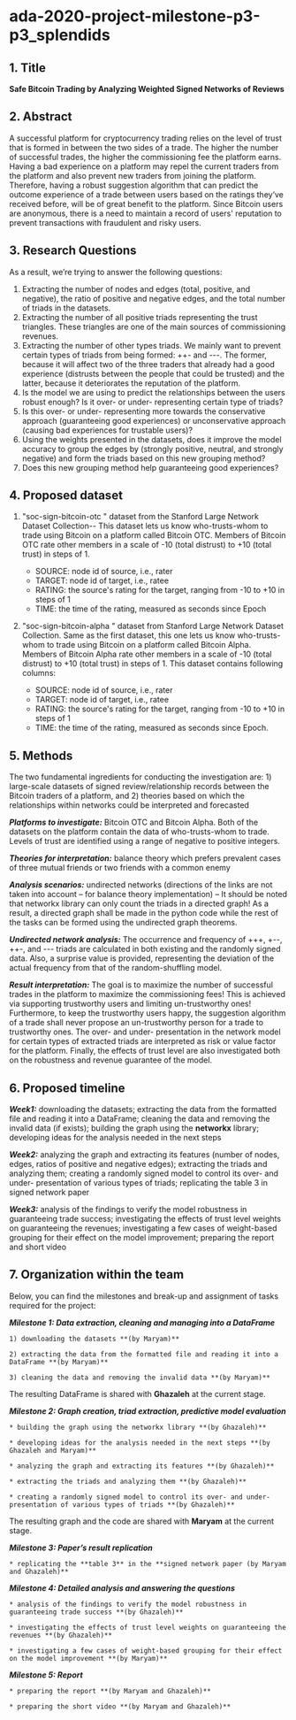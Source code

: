 # ada-2020-project-milestone-p3-p3_splendids

## 1.	Title
**Safe Bitcoin Trading by Analyzing Weighted Signed Networks of Reviews**

## 2.	Abstract
A successful platform for cryptocurrency trading relies on the level of trust that is formed in between the two sides of a trade. The higher the number of successful trades, the higher the commissioning fee the platform earns. Having a bad experience on a platform may repel the current traders from the platform and also prevent new traders from joining the platform. Therefore, having a robust suggestion algorithm that can predict the outcome experience of a trade between users based on the ratings they’ve received before, will be of great benefit to the platform.
Since Bitcoin users are anonymous, there is a need to maintain a record of users' reputation to prevent transactions with fraudulent and risky users.

## 3.	Research Questions
As a result, we’re trying to answer the following questions:

1) Extracting the number of nodes and edges (total, positive, and negative), the ratio of positive and negative edges, and the total number of triads in the datasets.
2) Extracting the number of all positive triads representing the trust triangles. These triangles are one of the main sources of commissioning revenues.
3) Extracting the number of other types triads. We mainly want to prevent certain types of triads from being formed: ++- and ---. The former, because it will affect two of the three traders that already had a good experience (distrusts between the people that could be trusted) and the latter, because it deteriorates the reputation of the platform.
4) Is the model we are using to predict the relationships between the users robust enough? Is it over- or under- representing certain type of triads?
5) Is this over- or under- representing more towards the conservative approach (guaranteeing good experiences) or unconservative approach (causing bad experiences for trustable users)?
6) Using the weights presented in the datasets, does it improve the model accuracy to group the edges by (strongly positive, neutral, and strongly negative) and form the triads based on this new grouping method?
7) Does this new grouping method help guaranteeing good experiences?

## 4.	Proposed dataset

1)	"soc-sign-bitcoin-otc " dataset from the Stanford Large Network Dataset Collection-- This dataset lets us know who-trusts-whom to trade using Bitcoin on a platform called Bitcoin OTC. Members of Bitcoin OTC rate other members in a scale of -10 (total distrust) to +10 (total trust) in steps of 1.
	* SOURCE: node id of source, i.e., rater
	* TARGET: node id of target, i.e., ratee
	* RATING: the source's rating for the target, ranging from -10 to +10 in steps of 1
	* TIME: the time of the rating, measured as seconds since Epoch
	
2)	"soc-sign-bitcoin-alpha " dataset from Stanford Large Network Dataset Collection. Same as the first dataset, this one lets us know who-trusts-whom to trade using Bitcoin on a platform called Bitcoin Alpha. Members of Bitcoin Alpha rate other members in a scale of -10 (total distrust) to +10 (total trust) in steps of 1. This dataset contains following columns:
	* SOURCE: node id of source, i.e., rater
	* TARGET: node id of target, i.e., ratee
	* RATING: the source's rating for the target, ranging from -10 to +10 in steps of 1
	* TIME: the time of the rating, measured as seconds since Epoch. 

## 5.	Methods
The two fundamental ingredients for conducting the investigation are: 1) large-scale datasets of signed review/relationship records between the Bitcoin traders of a platform, and 2) theories based on which the relationships within networks could be interpreted and forecasted

***Platforms to investigate:*** Bitcoin OTC and Bitcoin Alpha. Both of the datasets on the platform contain the data of who-trusts-whom to trade. Levels of trust are identified using a range of negative to positive integers.

***Theories for interpretation:*** balance theory which prefers prevalent cases of three mutual friends or two friends with a common enemy

***Analysis scenarios:*** undirected networks (directions of the links are not taken into account – for balance theory implementation) – It should be noted that networkx library can only count the triads in a directed graph! As a result, a directed graph shall be made in the python code while the rest of the tasks can be formed using the undirected graph theorems.

***Undirected network analysis:*** The occurrence and frequency of +++, +--, ++-, and --- triads are calculated in both existing and the randomly signed data. Also, a surprise value is provided, representing the deviation of the actual frequency from that of the random-shuffling model.

***Result interpretation:*** The goal is to maximize the number of successful trades in the platform to maximize the commissioning fees! This is achieved via supporting trustworthy users and limiting un-trustworthy ones! Furthermore, to keep the trustworthy users happy, the suggestion algorithm of a trade shall never propose an un-trustworthy person for a trade to trustworthy ones. The over- and under- presentation in the network model for certain types of extracted triads are interpreted as risk or value factor for the platform. Finally, the effects of trust level are also investigated both on the robustness and revenue guarantee of the model.
## 6.	Proposed timeline
***Week1:*** downloading the datasets; extracting the data from the formatted file and reading it into a DataFrame; cleaning the data and removing the invalid data (if exists); building the graph using the **networkx** library; developing ideas for the analysis needed in the next steps

***Week2:*** analyzing the graph and extracting its features (number of nodes, edges, ratios of positive and negative edges); extracting the triads and analyzing them; creating a randomly signed model to control its over- and under- presentation of various types of triads; replicating the table 3 in signed network paper

***Week3:*** analysis of the findings to verify the model robustness in guaranteeing trade success; investigating the effects of trust level weights on guaranteeing the revenues; investigating a few cases of weight-based grouping for their effect on the model improvement; preparing the report and short video

## 7.	Organization within the team
Below, you can find the milestones and break-up and assignment of tasks required for the project:

***Milestone 1: Data extraction, cleaning and managing into a DataFrame***

	1) downloading the datasets **(by Maryam)**
	
	2) extracting the data from the formatted file and reading it into a DataFrame **(by Maryam)**
	
	3) cleaning the data and removing the invalid data **(by Maryam)**

The resulting DataFrame is shared with **Ghazaleh** at the current stage.


***Milestone 2: Graph creation, triad extraction, predictive model evaluation***

	* building the graph using the networkx library **(by Ghazaleh)**
	
	* developing ideas for the analysis needed in the next steps **(by Ghazaleh and Maryam)**
	
	* analyzing the graph and extracting its features **(by Ghazaleh)**
	
	* extracting the triads and analyzing them **(by Ghazaleh)**
	
	* creating a randomly signed model to control its over- and under- presentation of various types of triads **(by Ghazaleh)**

The resulting graph and the code are shared with **Maryam** at the current stage.


***Milestone 3: Paper’s result replication***

	* replicating the **table 3** in the **signed network paper (by Maryam and Ghazaleh)**


***Milestone 4: Detailed analysis and answering the questions***

	* analysis of the findings to verify the model robustness in guaranteeing trade success **(by Ghazaleh)**
	
	* investigating the effects of trust level weights on guaranteeing the revenues **(by Ghazaleh)**
	
	* investigating a few cases of weight-based grouping for their effect on the model improvement **(by Maryam)**
	
	
***Milestone 5: Report***

	* preparing the report **(by Maryam and Ghazaleh)**
	
	* preparing the short video **(by Maryam and Ghazaleh)**


